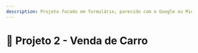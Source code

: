 ```yaml
---
description: Projeto focado em formulário, parecido com o Google ou Microsoft Forms.
---
```


# 📑 Projeto 2 - Venda de Carro

